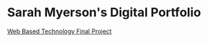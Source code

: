 # Sarah Myerson's Digital Portfolio
[Web Based Technology Final Project](https://sm10259.github.io/cis4004)
